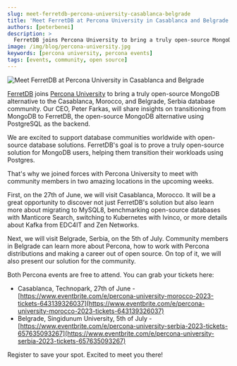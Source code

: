 ```yaml
---
slug: meet-ferretdb-percona-university-casablanca-belgrade
title: 'Meet FerretDB at Percona University in Casablanca and Belgrade'
authors: [peterbenei]
description: >
  FerretDB joins Percona University to bring a truly open-source MongoDB alternative to the Casablanca, Morocco, and Belgrade, Serbia database community.
image: /img/blog/percona-university.jpg
keywords: [percona university, percona events]
tags: [events, community, open source]
---
```


![Meet FerretDB at Percona University in Casablanca and Belgrade](/img/blog/percona-university.jpg)

[FerretDB](https://www.ferretdb.io) joins [Percona University](https://www.percona.com/blog/percona-university-is-back-in-business/) to bring a truly open-source MongoDB alternative to the Casablanca, Morocco, and Belgrade, Serbia database community.
Our CEO, Peter Farkas, will share insights on transitioning from MongoDB to FerretDB, the open-source MongoDB alternative using PostgreSQL as the backend.

<!--truncate-->

We are excited to support database communities worldwide with open-source database solutions.
FerretDB's goal is to prove a truly open-source solution for MongoDB users, helping them transition their workloads using Postgres.

That's why we joined forces with Percona University to meet with community members in two amazing locations in the upcoming weeks.

First, on the 27th of June, we will visit Casablanca, Morocco.
It will be a great opportunity to discover not just FerretDB's solution but also learn more about migrating to MySQL8, benchmarking open-source databases with Manticore Search, switching to Kubernetes with Ivinco, or more details about Kafka from EDC4IT and Zen Networks.

Next, we will visit Belgrade, Serbia, on the 5th of July.
Community members in Belgrade can learn more about Percona, how to work with Percona distributions and making a career out of open source.
On top of it, we will also present our solution for the community.

Both Percona events are free to attend.
You can grab your tickets here:

- Casablanca, Technopark, 27th of June - [https://www.eventbrite.com/e/percona-university-morocco-2023-tickets-643139326037](https://www.eventbrite.com/e/percona-university-morocco-2023-tickets-643139326037)
- Belgrade, Singidunum University, 5th of July - [https://www.eventbrite.com/e/percona-university-serbia-2023-tickets-657635093267](https://www.eventbrite.com/e/percona-university-serbia-2023-tickets-657635093267)

Register to save your spot.
Excited to meet you there!
